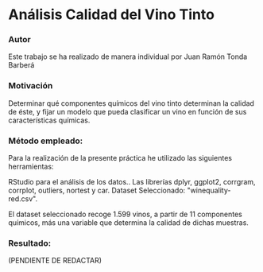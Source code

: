 # Análisis Calidad del Vino Tinto

### Autor

Este trabajo se ha realizado de manera individual por Juan Ramón Tonda Barberá

### Motivación

Determinar qué componentes químicos del vino tinto determinan la calidad de éste, y fijar un modelo que pueda clasificar un vino en función de sus características químicas.

### Método empleado:

Para la realización de la presente práctica he utilizado las siguientes herramientas:

RStudio para el análisis de los datos..
Las librerías dplyr, ggplot2, corrgram, corrplot, outliers, nortest y car.
Dataset Seleccionado: "winequality-red.csv".

El dataset seleccionado recoge 1.599 vinos, a partir de 11 componentes químicos,  más una variable que determina la calidad de dichas muestras.

### Resultado:

(PENDIENTE DE REDACTAR)
